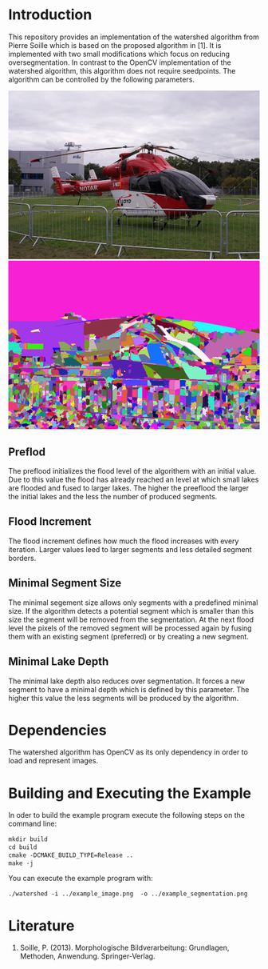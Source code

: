 # Introduction

This repository provides an implementation of the watershed algorithm from Pierre Soille which is based on the proposed algorithm in [1].
It is implemented with two small modifications which focus on reducing oversegmentation.
In contrast to the OpenCV implementation of the watershed algorithm, this algorithm does not require seedpoints.
The algorithm can be controlled by the following parameters.

![Input Image](example_image.png)
![Segmented Image](example_segmentation.png)


## Preflod

The preflood initializes the flood level of the algorithem with an initial value.
Due to this value the flood has already reached an level at which small lakes are flooded and fused to larger lakes.
The higher the preeflood the larger the initial lakes and the less the number of produced segments.


## Flood Increment

The flood increment defines how much the flood increases with every iteration.
Larger values leed to larger segments and less detailed segment borders.


## Minimal Segment Size
The minimal segement size allows only segments with a predefined minimal size.
If the algorithm detects a potential segment which is smaller than this size the segment will be removed from the segmentation.
At the next flood level the pixels of the removed segment will be processed again by fusing them with an existing segment (preferred) or by creating a new segment.


## Minimal Lake Depth

The minimal lake depth also reduces over segmentation.
It forces a new segment to have a minimal depth which is defined by this parameter.
The higher this value the less segments will be produced by the algorithm.


# Dependencies

The watershed algorithm has OpenCV as its only dependency in order to load and represent images.


# Building and Executing the Example

In oder to build the example program execute the following steps on the command line:
```
mkdir build
cd build
cmake -DCMAKE_BUILD_TYPE=Release ..
make -j
```

You can execute the example program with:
```
./watershed -i ../example_image.png  -o ../example_segmentation.png 
```

# Literature

1. Soille, P. (2013). Morphologische Bildverarbeitung: Grundlagen, Methoden, Anwendung. Springer-Verlag.
